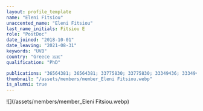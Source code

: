 ```yaml
---
layout: profile_template
name: "Eleni Fitsiou"
unaccented_name: "Eleni Fitsiou"
last_name_initials: Fitsiou E
role: "PostDoc"
date_joined: "2018-10-01"
date_leaving: "2021-08-31"
keywords: "UVB"
country: "Greece 🇬🇷"
qualification: "PhD"

publications: "36564381; 36564381; 33775830; 33775830; 33349436; 33349436"
thumbnail: "/assets/members/member_Eleni Fitsiou.webp"
is_alumni: true
---
```


 ![](/assets/members/member_Eleni Fitsiou.webp)

 